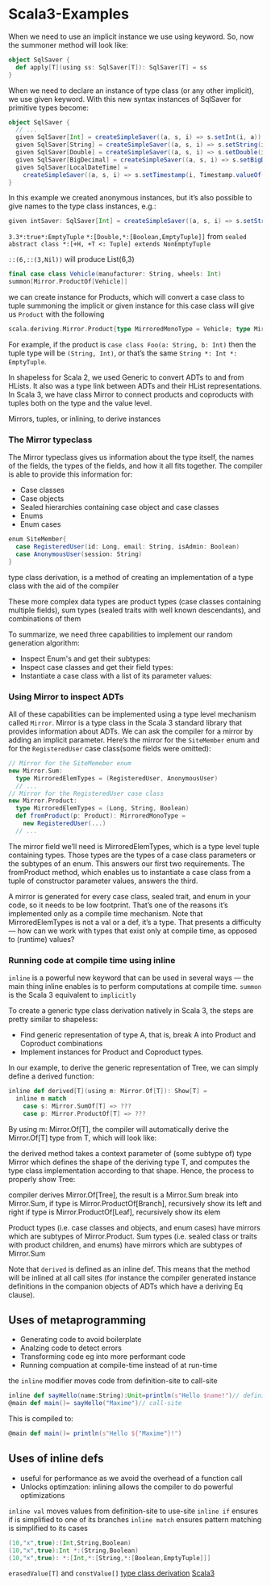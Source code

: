 # Scala3-Examples

When we need to use an implicit instance we use using keyword. So, now the summoner method will look like:

```scala
object SqlSaver {
  def apply[T](using ss: SqlSaver[T]): SqlSaver[T] = ss
}
```
When we need to declare an instance of type class (or any other implicit), we use given keyword. With this new syntax instances of SqlSaver for primitive types become:
```scala
object SqlSaver {
  // ...
  given SqlSaver[Int] = createSimpleSaver((a, s, i) => s.setInt(i, a))
  given SqlSaver[String] = createSimpleSaver((a, s, i) => s.setString(i, a))
  given SqlSaver[Double] = createSimpleSaver((a, s, i) => s.setDouble(i, a))
  given SqlSaver[BigDecimal] = createSimpleSaver((a, s, i) => s.setBigDecimal(i, a.underlying))
  given SqlSaver[LocalDateTime] = 
    createSimpleSaver((a, s, i) => s.setTimestamp(i, Timestamp.valueOf(a)))
}
```

In this example we created anonymous instances, but it’s also possible to give names to the type class instances, e.g.:


```scala
given intSaver: SqlSaver[Int] = createSimpleSaver((a, s, i) => s.setString(i, a))
```

`3.3*:true*:EmptyTuple`
`*:[Double,*:[Boolean,EmptyTuple]]` from `sealed abstract class *:[+H, +T <: Tuple] extends NonEmptyTuple`


`::(6,::(3,Nil))` will produce List(6,3)

```scala
final case class Vehicle(manufacturer: String, wheels: Int)
summon[Mirror.ProductOf[Vehicle]]
```
we can create instance for Products, which will convert a case class to tuple
summoning the implicit or given instance for this case class will give us `Product` with the following
```scala
scala.deriving.Mirror.Product{type MirroredMonoType = Vehicle; type MirroredType = Vehicle; type MirroredLabel = "Vehicle"; type MirroredElemTypes = (String, Int); type MirroredElemLabels = ("manufacturer", "wheels")}
```

For example, if the product is `case class Foo(a: String, b: Int)` then the tuple type will be `(String, Int)`, or that’s the same `String *: Int *: EmptyTuple`. 


In shapeless for Scala 2, we used Generic to convert ADTs to and from HLists. It also was a type link between ADTs and their HList representations. In Scala 3, we have class Mirror to connect products and coproducts with tuples both on the type and the value level.

Mirrors, tuples, or inlining, to derive instances 

### The Mirror typeclass
The Mirror typeclass gives us information about the type itself, the names of the fields, the types of the fields, and how it all fits together. The compiler is able to provide this information for:
- Case classes
- Case objects
- Sealed hierarchies containing case object and case classes
- Enums
- Enum cases

```scala
enum SiteMember{
  case RegisteredUser(id: Long, email: String, isAdmin: Boolean)
  case AnonymousUser(session: String)
}
```
 type class derivation, is a method of creating an implementation of a type class with the aid of the compiler

 These more complex data types are product types (case classes containing multiple fields), sum types (sealed traits with well known descendants), and combinations of them

 To summarize, we need three capabilities to implement our random generation algorithm:

- Inspect Enum's and get their subtypes:
- Inspect case classes and get their field types:
- Instantiate a case class with a list of its parameter values:

### Using Mirror to inspect ADTs
All of these capabilities can be implemented using a type level mechanism called `Mirror`. Mirror is a type class in the Scala 3 standard library that provides information about ADTs. We can ask the compiler for a mirror by adding an implicit parameter. Here’s the mirror for the `SiteMember` enum and for the `RegisteredUser` case class(some fields were omitted):

```scala
// Mirror for the SiteMemeber enum
new Mirror.Sum:
  type MirroredElemTypes = (RegisteredUser, AnonymousUser)
  // ...
// Mirror for the RegisteredUser case class
new Mirror.Product:
  type MirroredElemTypes = (Long, String, Boolean)
  def fromProduct(p: Product): MirroredMonoType =
    new RegisteredUser(...)
  // ...
```

The mirror field we’ll need is MirroredElemTypes, which is a type level tuple containing types. Those types are the types of a case class parameters or the subtypes of an enum. This answers our first two requirements. The fromProduct method, which enables us to instantiate a case class from a tuple of constructor parameter values, answers the third.

A mirror is generated for every case class, sealed trait, and enum in your code, so it needs to be low footprint. That’s one of the reasons it’s implemented only as a compile time mechanism. Note that MirroredElemTypes is not a val or a def, it’s a type. That presents a difficulty — how can we work with types that exist only at compile time, as opposed to (runtime) values?

### Running code at compile time using inline

`inline` is a powerful new keyword that can be used in several ways — the main thing inline enables is to perform computations at compile time.
`summon` is the Scala 3 equivalent to `implicitly`


To create a generic type class derivation natively in Scala 3, the steps are pretty similar to shapeless:

- Find generic representation of type A, that is, break A into Product and Coproduct combinations
- Implement instances for Product and Coproduct types.

In our example, to derive the generic representation of Tree, we can simply define a derived function:

```scala
inline def derived[T](using m: Mirror.Of[T]): Show[T] =
  inline m match
    case s: Mirror.SumOf[T] => ???
    case p: Mirror.ProductOf[T] => ???
```
By using m: Mirror.Of[T], the compiler will automatically derive the Mirror.Of[T] type from T, which will look like:


the derived method takes a context parameter of (some subtype of) type Mirror which defines the shape of the deriving type T, and computes the type class implementation according to that shape.
Hence, the process to properly show Tree:

compiler derives Mirror.Of[Tree], the result is a Mirror.Sum
break into Mirror.Sum, if type is Mirror.ProductOf[Branch], recursively show its left and right
if type is Mirror.ProductOf[Leaf], recursively show its elem

Product types (i.e. case classes and objects, and enum cases) have mirrors which are subtypes of Mirror.Product. Sum types (i.e. sealed class or traits with product children, and enums) have mirrors which are subtypes of Mirror.Sum

Note that `derived` is defined as an inline def. This means that the method will be inlined at all call sites (for instance the compiler generated instance definitions in the companion objects of ADTs which have a deriving Eq clause).

## Uses of metaprogramming
- Generating code to avoid boilerplate
- Analzing code to detect errors
- Transforming code eg into more performant code
- Running compuation at compile-time instead of at run-time

the `inline` modifier moves code from definition-site to call-site
```scala
inline def sayHello(name:String):Unit=println(s"Hello $name!")// definition-site
@main def main()= sayHello("Maxime")// call-site
```
This is compiled to:
```scala
@main def main()= println(s"Hello ${"Maxime"}!")
```
## Uses of inline defs
- useful for performance as we avoid the overhead of a function call
- Unlocks optimzation: inlining allows the compiler to do powerful optimizations

`inline val` moves values from definition-site to use-site
`inline if` ensures if is simplified to one of its branches
`inline match` ensures pattern matching is simplified to its cases

```scala
(10,"x",true):(Int,String,Boolean)
(10,"x",true):Int *:(String,Boolean)
(10,"x",true): *:[Int,*:[String,*:[Boolean,EmptyTuple]]]
```

`erasedValue[T]`  and `constValue[]`
[type class derivation](https://medium.com/riskified-technology/type-class-derivation-in-scala-3-ba3c7c41d3ef)
[Scala3](http://www.limansky.me/posts/2021-07-26-from-scala-2-shapeless-to-scala-3.html)
